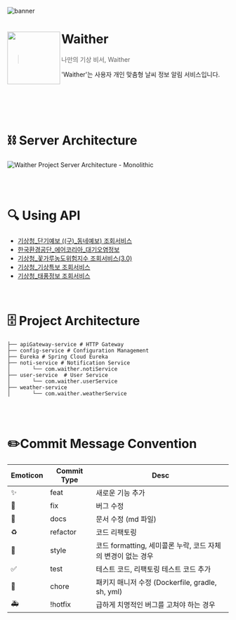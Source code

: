 
![banner](https://github.com/WaitherTeam/Waither-BE/assets/98632435/ddf26618-3c35-4bb5-b6f5-e8f3359fb8ed)

# Waither<img src="https://github.com/WaitherTeam/Waither-BE/assets/98632435/0df2a67b-7ebf-460b-9d54-574b5650d734" align=left width=120>

> 나만의 기상 비서, Waither

'Waither'는 사용자 개인 맞춤형 날씨 정보 알림 서비스입니다.

<br><br><br><br>
# ⛓️ Server Architecture
![Waither Project Server Architecture - Monolithic](https://github.com/user-attachments/assets/e60a83a0-b434-4eb5-94d5-923d676bd4e3)


<br><br>
# 🔍 Using API
- <a href="https://www.data.go.kr/data/15084084/openapi.do">기상청_단기예보 ((구)_동네예보) 조회서비스</a> <br>
- <a href="https://www.data.go.kr/data/15073861/openapi.do">한국환경공단_에어코리아_대기오염정보</a> <br>
- <a href="https://www.data.go.kr/data/15085289/openapi.do">기상청_꽃가루농도위험지수 조회서비스(3.0)</a> <br>
- <a href="https://www.data.go.kr/data/15000415/openapi.do">기상청_기상특보 조회서비스</a> <br>
- <a href="https://www.data.go.kr/data/15043565/openapi.do">기상청_태풍정보 조회서비스</a> <br>
<br><br>
# 🗄️ Project Architecture
```
├── apiGateway-service # HTTP Gateway
├── config-service # Configuration Management
├── Eureka # Spring Cloud Eureka
├── noti-service # Notification Service
│       └── com.waither.notiService
├── user-service  # User Service
│       └── com.waither.userService
├── weather-service
│       └── com.waither.weatherService
```
<br><br>
#  ✏️Commit Message Convention
| Emoticon | Commit Type | Desc |
| --- | --- | --- |
|  ✨  | feat | 새로운 기능 추가 |
| 🐛  | fix | 버그 수정 |
| 📝 | docs | 문서 수정 (md 파일) |
| ♻️  | refactor | 코드 리팩토링 |
| 💄  | style | 코드 formatting, 세미콜론 누락, 코드 자체의 변경이 없는 경우 |
| ✅  | test | 테스트 코드, 리팩토링 테스트 코드 추가 |
| 🚀  | chore | 패키지 매니저 수정 (Dockerfile, gradle, sh, yml) |
| 🚑  | !hotfix | 급하게 치명적인 버그를 고쳐야 하는 경우 |
